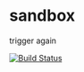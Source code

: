 # sandbox

trigger again

[![Build Status](https://travis-ci.com/atismer/sandbox.svg?branch=main)](https://travis-ci.com/atismer/sandbox)
